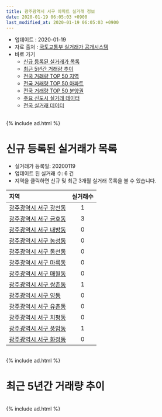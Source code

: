 ```yaml
---
title: 광주광역시 서구 아파트 실거래 정보
date: 2020-01-19 06:05:03 +0900
last_modified_at: 2020-01-19 06:05:03 +0900
---
```


* 업데이트 : 2020-01-19
* 자료 출처 : [국토교통부 실거래가 공개시스템](http://rt.molit.go.kr)
* 바로 가기
    * [신규 등록된 실거래가 목록](#신규-등록된-실거래가-목록)
    * [최근 5년간 거래량 추이](#최근-5년간-거래량-추이)
    * [전국 거래량 TOP 50 지역](https://apt-info.github.io/apt-trade-info/최근-3개월-전국에서-가장-거래가-많이-발생한-지역)
    * [전국 거래량 TOP 50 아파트](https://apt-info.github.io/apt-trade-info/최근-3개월-전국에서-가장-거래가-많이-발생한-아파트)
    * [전국 거래량 TOP 50 분양권](https://apt-info.github.io/apt-trade-info/최근-3개월-전국에서-가장-거래가-많이-발생한-분양권)
    * [주요 신도시 실거래 데이터](https://apt-info.github.io/apt-trade-info/주요-신도시)
    * [전국 실거래 데이터](https://apt-info.github.io/apt-trade-info/전국)

<br>
{% include ad.html %}
<br>

# 신규 등록된 실거래가 목록
* 실거래가 등록일: 20200119
* 업데이트 된 실거래 수: 6 건
* 지역을 클릭하면 신규 및 최근 3개월 실거래 목록을 볼 수 있습니다.


|지역|실거래수|
|:---|:---:|
|[광주광역시 서구 광천동](https://apt-info.github.io/apt-trade-info/광주광역시-서구-광천동)|1|
|[광주광역시 서구 금호동](https://apt-info.github.io/apt-trade-info/광주광역시-서구-금호동)|3|
|[광주광역시 서구 내방동](https://apt-info.github.io/apt-trade-info/광주광역시-서구-내방동)|0|
|[광주광역시 서구 농성동](https://apt-info.github.io/apt-trade-info/광주광역시-서구-농성동)|0|
|[광주광역시 서구 동천동](https://apt-info.github.io/apt-trade-info/광주광역시-서구-동천동)|0|
|[광주광역시 서구 마륵동](https://apt-info.github.io/apt-trade-info/광주광역시-서구-마륵동)|0|
|[광주광역시 서구 매월동](https://apt-info.github.io/apt-trade-info/광주광역시-서구-매월동)|0|
|[광주광역시 서구 쌍촌동](https://apt-info.github.io/apt-trade-info/광주광역시-서구-쌍촌동)|1|
|[광주광역시 서구 양동](https://apt-info.github.io/apt-trade-info/광주광역시-서구-양동)|0|
|[광주광역시 서구 유촌동](https://apt-info.github.io/apt-trade-info/광주광역시-서구-유촌동)|0|
|[광주광역시 서구 치평동](https://apt-info.github.io/apt-trade-info/광주광역시-서구-치평동)|0|
|[광주광역시 서구 풍암동](https://apt-info.github.io/apt-trade-info/광주광역시-서구-풍암동)|1|
|[광주광역시 서구 화정동](https://apt-info.github.io/apt-trade-info/광주광역시-서구-화정동)|0|


<br>
{% include ad.html %}
<br>

# 최근 5년간 거래량 추이


<div style="width:100%;">
    <canvas id="deal_progress" height="200"></canvas>
</div>

<script>
new Chart(document.getElementById("deal_progress"), {
    type: 'line',
    data: {
        labels: ['201501','201502','201503','201504','201505','201506','201507','201508','201509','201510','201511','201512','201601','201602','201603','201604','201605','201606','201607','201608','201609','201610','201611','201612','201701','201702','201703','201704','201705','201706','201707','201708','201709','201710','201711','201712','201801','201802','201803','201804','201805','201806','201807','201808','201809','201810','201811','201812','201901','201902','201903','201904','201905','201906','201907','201908','201909','201910','201911','201912','202001'],
        datasets: [{
            label: '매매',
            pointRadius: 1,
            data: [569, 452, 586, 463, 342, 342, 326, 326, 322, 400, 345, 295, 261, 284, 415, 380, 361, 398, 418, 434, 462, 630, 451, 378, 330, 470, 495, 400, 503, 529, 443, 447, 521, 344, 451, 369, 525, 546, 677, 503, 521, 514, 440, 572, 542, 520, 403, 336, 335, 312, 306, 283, 285, 351, 378, 348, 353, 472, 429, 502, 94],
            borderColor: "rgba(255, 201, 14, 1)",
            backgroundColor: "rgba(255, 201, 14, 0.5)",
            fill: false,
            lineTension: 0
        },{
            label: '전월세',
            pointRadius: 1,
            data: [278, 206, 260, 194, 168, 192, 165, 192, 165, 175, 171, 184, 250, 246, 289, 310, 306, 309, 281, 257, 215, 267, 189, 201, 211, 254, 248, 182, 197, 196, 187, 223, 220, 186, 217, 198, 275, 215, 265, 217, 247, 218, 235, 209, 202, 302, 239, 262, 290, 232, 254, 214, 199, 217, 245, 245, 281, 327, 256, 176, 69],
            borderColor: "rgba(0, 141, 185, 1)",
            backgroundColor: "rgba(0, 141, 185, 0.5)",
            fill: false,
            lineTension: 0
        }
        ]
    },
    options: {
        responsive: true,
        title: {
            display: false
        },
        tooltips: {
            mode: 'index',
            intersect: false
        },
        hover: {
            mode: 'nearest',
            intersect: true
        },
        scales: {
            xAxes: [{
                display: true,
                scaleLabel: {
                    display: true,
                    labelString: '년/월'
                }
            }],
            yAxes: [{
                display: true,
                ticks: {
                    suggestedMin: 0,
                },
                scaleLabel: {
                    display: true,
                    labelString: '실거래 수'
                }
            }]
        }
    }
});

</script>


<br>
{% include ad.html %}
<br>


